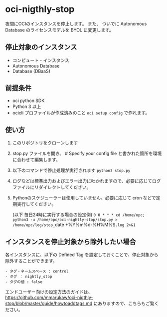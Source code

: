 # oci-nigthly-stop

夜間にOCIのインスタンスを停止します。
また、 ついでに Autonomous Database のライセンスモデルを BYOL に変更します。


## 停止対象のインスタンス

- コンピュート・インスタンス
- Autonomous Database
- Database (DBaaS)


## 前提条件
- oci python SDK
- Python 3 以上
- ocicli プロファイルが作成済みのこと `oci setup config` で作れます。


## 使い方

1. このリポジトリをクローンします

1. stop.py ファイルを開き、 # Specify your config file と書かれた箇所を環境に合わせて編集します。

1. 以下のコマンドで停止処理が実行されます
    `python3 stop.py`
    
1. ログなどは標準出力およびエラー出力に吐かれますので、必要に応じてログファイルにリダイレクトしてください。

1. Pythonのスケジューラーは使用していません。必要に応じて cron などで定期実行してください。

    (以下 毎日24時に実行する場合の設定例)
    `0 0 * * * cd /home/opc; python3 -u /home/opc/oci-nightly-stop/stop.py > /home/opc/log/stop_`date +\%Y\%m\%d-\%H\%M\%S`.log 2>&1`


## インスタンスを停止対象から除外したい場合

各インスタンスに、以下の Defined Tag を設定しておくことで、停止対象から除外することができます。

    - タグ・ネームスペース : control
    - タグ ： nightly_stop
    - タグの値 : false
    
エンドユーザー向けの設定方法のガイドは、https://github.com/mmarukaw/oci-nigthly-stop/blob/master/guide/howtoaddtags.md にありますので、こちらもご覧ください。

